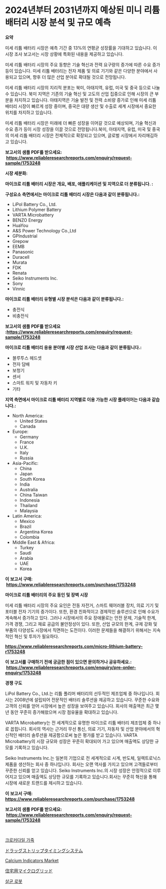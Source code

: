 <p><h1>2024년부터 2031년까지 예상된 미니 리튬 배터리 시장 분석 및 규모 예측</h1></p><p><strong>요약</strong></p>
<p><p>미세 리튬 배터리 시장은 예측 기간 중 13%의 연평균 성장률을 기대하고 있습니다. 이 시장 조사 보고서는 시장 상황에 특화된 내용을 제공하고 있습니다. </p><p>미세 리튬 배터리 시장의 주요 동향은 기술 혁신과 전력 요구량의 증가에 따른 수요 증가 등이 있습니다. 미세 리튬 배터리는 전자 제품 및 의료 기기와 같은 다양한 분야에서 사용되고 있으며, 향후 더 많은 산업 분야로 확대될 것으로 전망됩니다.</p><p>미세 리튬 배터리 시장의 지리적 분포는 북미, 아태지역, 유럽, 미국 및 중국 등으로 나눌 수 있습니다. 북미 지역은 기존의 기술 혁신 및 고도의 산업 집중으로 인해 시장의 큰 부분을 차지하고 있습니다. 아태지역은 기술 발전 및 전력 소비량 증가로 인해 미세 리튬 배터리 시장이 빠르게 성장 중이며, 중국은 대량 생산 및 수출로 세계 시장에서 중요한 위치를 차지하고 있습니다.</p><p>미세 리튬 배터리 시장은 미래에 더 빠른 성장을 이어갈 것으로 예상되며, 기술 혁신과 수요 증가 등이 시장 성장을 이끌 것으로 전망됩니다.북미, 아태지역, 유럽, 미국 및 중국의 미세 리튬 배터리 시장은 전체적으로 확장되고 있으며, 글로벌 시장에서 자리매김하고 있습니다.</p></p>
<p><strong>보고서의 샘플 PDF를 받으세요: &nbsp;<a href="https://www.reliableresearchreports.com/enquiry/request-sample/1753248">https://www.reliableresearchreports.com/enquiry/request-sample/1753248</a></strong></p>
<p><strong>시장 세분화:</strong></p>
<p><strong> 마이크로 리튬 배터리 시장은 개요, 배포, 애플리케이션 및 지역으로 더 분류됩니다. :</strong></p>
<p><strong>구성요소 측면에서는 마이크로 리튬 배터리 시장은 다음과 같이 분류됩니다.:</strong></p>
<p><ul><li>LiPol Battery Co., Ltd.</li><li>Lithium Polymer Battery</li><li>VARTA Microbattery</li><li>BENZO Energy</li><li>HuaYou</li><li>A&S Power Technology Co.,Ltd</li><li>GPIndustrial</li><li>Grepow</li><li>EEMB</li><li>Panasonic</li><li>Duracell</li><li>Murata</li><li>FDK</li><li>Renata</li><li>Seiko Instruments Inc.</li><li>Sony</li><li>Vinnic</li></ul></p>
<p><strong> 마이크로 리튬 배터리 유형별 시장 분석은 다음과 같이 분류됩니다.:</strong></p>
<p><ul><li>충전식</li><li>비충전식</li></ul></p>
<p><strong>보고서의 샘플 PDF를 받으세요 :<a href="https://www.reliableresearchreports.com/enquiry/request-sample/1753248">https://www.reliableresearchreports.com/enquiry/request-sample/1753248</a></strong></p>
<p><strong> 마이크로 리튬 배터리 응용 분야별 시장 산업 조사는 다음과 같이 분류됩니다.:</strong></p>
<p><ul><li>블루투스 헤드셋</li><li>전자 담배</li><li>보청기</li><li>센서</li><li>스마트 워치 및 자동차 키</li><li>기타</li></ul></p>
<p><strong>지역 측면에서 마이크로 리튬 배터리 지역별로 이용 가능한 시장 플레이어는 다음과 같습니다.:</strong></p>
<p><ul>
    <li>
        North America:
        <ul>
            <li>United States</li>
            <li>Canada</li>
        </ul>
    </li>
    <li>
        Europe:
        <ul>
            <li>Germany</li>
            <li>France</li>
            <li>U.K.</li>
            <li>Italy</li>
            <li>Russia</li>
        </ul>
    </li>
    <li>
        Asia-Pacific:
        <ul>
            <li>China</li>
            <li>Japan</li>
            <li>South Korea</li>
            <li>India</li>
            <li>Australia</li>
            <li>China Taiwan</li>
            <li>Indonesia</li>
            <li>Thailand</li>
            <li>Malaysia</li>
        </ul>
    </li>
    <li>
        Latin America:
        <ul>
            <li>Mexico</li>
            <li>Brazil</li>
            <li>Argentina Korea</li>
            <li>Colombia</li>
        </ul>
    </li>
    <li>
        Middle East & Africa:
        <ul>
            <li>Turkey</li>
            <li>Saudi</li>
            <li>Arabia</li>
            <li>UAE</li>
            <li>Korea</li>
        </ul>
    </li>
    </ul></p>
<p><strong>이 보고서 구매: &nbsp;<a href="https://www.reliableresearchreports.com/purchase/1753248">https://www.reliableresearchreports.com/purchase/1753248</a></strong></p>
<p><strong>마이크로 리튬 배터리의 주요 동인 및 장벽 시장</strong></p>
<p><p>미세 리튬 배터리 시장의 주요 요인은 전동 자전거, 스마트 웨어러블 장치, 의료 기기 및 포터블 전자 기기의 증가이다. 또한, 환경 친화적이고 경제적인 솔루션으로 인해 수요가 계속해서 증가하고 있다. 그러나 시장에서의 주요 장애물로는 안전 문제, 기술적 한계, 가격 경쟁, 그리고 재료 공급의 불안정성이 있다. 또한, 산업 규모의 한계, 규제 강화 및 부품의 다양성도 시장에서 직면하는 도전이다. 이러한 문제들을 해결하기 위해서는 지속적인 혁신 및 투자가 필요하다.</p></p>
<p><strong><a href="https://www.reliableresearchreports.com/micro-lithium-battery-r1753248">https://www.reliableresearchreports.com/micro-lithium-battery-r1753248</a></strong></p>
<p><strong>이 보고서를 구매하기 전에 궁금한 점이 있으면 문의하거나 공유하세요.: &nbsp;<a href="https://www.reliableresearchreports.com/enquiry/pre-order-enquiry/1753248">https://www.reliableresearchreports.com/enquiry/pre-order-enquiry/1753248</a></strong></p>
<p><strong>경쟁 구도</strong></p>
<p><p>LiPol Battery Co., Ltd.는 리튬 폴리머 배터리의 선두적인 제조업체 중 하나입니다. 회사는 2008년에 설립되어 전문적인 배터리 솔루션을 제공하고 있습니다. 꾸준한 수요와 고객의 신뢰를 얻어 시장에서 높은 성장을 보여주고 있습니다. 회사의 매출액은 최근 몇 년 동안 꾸준히 증가해왔으며 시장 점유율을 확대하고 있습니다.</p><p>VARTA Microbattery는 전 세계적으로 유명한 마이크로 리튬 배터리 제조업체 중 하나로 꼽힙니다. 회사의 역사는 근거리 무선 통신, 의료 기기, 자동차 및 산업 분야에서의 혁신적인 배터리 솔루션을 제공함으로써 높은 평가를 받고 있습니다. VARTA Microbattery의 시장 규모와 성장은 꾸준히 확대되어 가고 있으며 매출액도 상당한 규모를 기록하고 있습니다.</p><p>Seiko Instruments Inc.는 일본의 기업으로 전 세계적으로 시계, 반도체, 일렉트로닉스 제품을 생산하는 회사 중 하나입니다. 회사는 오랜 역사를 가지고 있으며 고객들로부터 꾸준한 신뢰를 얻고 있습니다. Seiko Instruments Inc.의 시장 성장은 안정적으로 이루어지고 있으며 매출액도 상당한 규모를 기록하고 있습니다.회사는 꾸준히 혁신을 통해 시장에 새로운 트랜드를 제시하고 있습니다.</p></p>
<p><strong>이 보고서 구매: &nbsp; <a href="https://www.reliableresearchreports.com/purchase/1753248">https://www.reliableresearchreports.com/purchase/1753248</a></strong></p>
<p><strong>보고서의 샘플 PDF를 받으세요: &nbsp;<a href="https://www.reliableresearchreports.com/enquiry/request-sample/1753248">https://www.reliableresearchreports.com/enquiry/request-sample/1753248</a></strong><strong></strong></p>
<p>&nbsp;</p>
<p><p><a href="https://github.com/Tristiarton768456/Market-Research-Report-List-1/blob/main/623221025900.md">크로커다일 가죽</a></p><p><a href="https://github.com/bevdtkn4419963/Market-Research-Report-List-1/blob/main/933050628452.md">ドラッグストリップタイミングシステム</a></p><p><a href="https://issuu.com/reportprime-2/docs/calcium-indicators-market-size-2030.pptx">Calcium Indicators Market</a></p><p><a href="https://github.com/MosesSpinka1914/Market-Research-Report-List-1/blob/main/965557128454.md">住宅用マイクログリッド</a></p><p><a href="https://github.com/vsoq0zknh59/Market-Research-Report-List-1/blob/main/333373625899.md">살균 로봇</a></p></p>